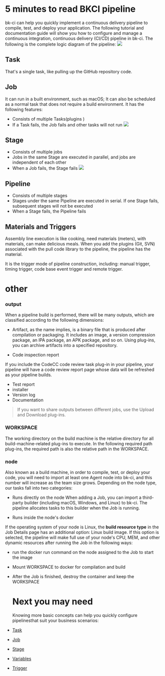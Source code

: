 # 5 minutes to read BKCI pipeline
bk-ci can help you quickly implement a continuous delivery pipeline to compile, test, and deploy your application. The following tutorial and documentation guide will show you how to configure and manage a continuous integration, continuous delivery (CI/CD) pipeline in bk-ci.
The following is the complete logic diagram of the pipeline:
![](../.gitbook/assets/image%20%283%29.png)

## Task
That's a single task, like pulling up the GitHub repository code.
## Job
It can run in a built environment, such as macOS; It can also be scheduled as a normal task that does not require a build environment. It has the following features:
* Consists of multiple Tasks\(plugins \)
* If a Task fails, the Job fails and other tasks will not run
![](../.gitbook/assets/image%20%2817%29%20%281%29%20%281%29%20%281%29.png)

## Stage
* Consists of multiple jobs
* Jobs in the same Stage are executed in parallel, and jobs are independent of each other
* When a Job fails, the Stage fails
![](../.gitbook/assets/image%20%2825%29%20%281%29%20%281%29.png)

## Pipeline

* Consists of multiple stages
* Stages under the same Pipeline are executed in serial. If one Stage fails, subsequent stages will not be executed
* When a Stage fails, the Pipeline fails

## Materials and Triggers
Assembly line execution is like cooking, need materials (meters), with materials, can make delicious meals. When you add the plugins (Git, SVN) associated with the pull code library to the pipeline, the pipeline has the material.

It is the trigger mode of pipeline construction, including: manual trigger, timing trigger, code base event trigger and remote trigger.

# other

### output 
When a pipeline build is performed, there will be many outputs, which are classified according to the following dimensions:
* Artifact, as the name implies, is a binary file that is produced after compilation or packaging. It includes an image, a version compression package, an IPA package, an APK package, and so on. Using plug-ins, you can archive artifacts into a specified repository.

* Code inspection report

If you include the CodeCC code review task plug-in in your pipeline, your pipeline will have a code review report page whose data will be refreshed as your pipeline builds.

* Test report
* installer
* Version log
* Documentation

> If you want to share outputs between different jobs, use the Upload and Download plug-ins.
### WORKSPACE 

The working directory on the build machine is the relative directory for all build-machine-related plug-ins to execute. In the following required path plug-ins, the required path is also the relative path in the WORKSPACE.



### node 
Also known as a build machine, in order to compile, test, or deploy your code, you will need to import at least one Agent node into bk-ci, and this number will increase as the team size grows. Depending on the node type, our tasks fall into two categories:

* Runs directly on the node
  When adding a Job, you can import a third-party builder (including macOS, Windows, and Linux) to bk-ci. The pipeline allocates tasks to this builder when the Job is running.

* Runs inside the node's docker

If the operating system of your node is Linux, the **build resource type** in the Job Details page has an additional option: Linux build image. If this option is selected, the pipeline will make full use of your node's CPU, MEM, and other dynamic resources after running the Job in the following ways:

* run the docker run command on the node assigned to the Job to start the image

* Mount WORKSPACE to docker for compilation and build

* After the Job is finished, destroy the container and keep the WORKSPACE
  # Next you may need
  Knowing more basic concepts can help you quickly configure pipelinesthat suit your business scenarios:

* [Task](terminology/task.md)

* [Job](terminology/job.md)

* [Stage](terminology/stage.md)

* [Variables](terminology/variables.md)

* [Trigger](terminology/trigger/)

